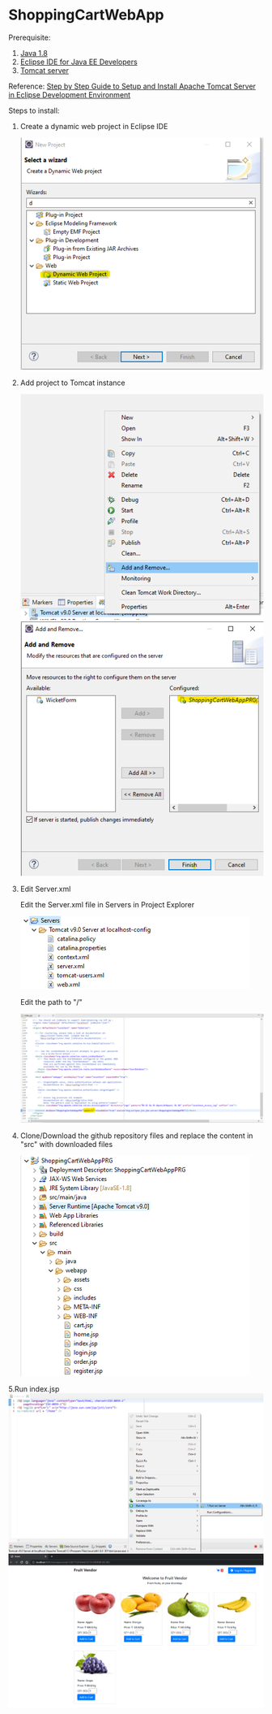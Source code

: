 # ShoppingCartWebApp
Prerequisite:
1. [Java 1.8](https://www.oracle.com/in/java/technologies/javase/javase8u211-later-archive-downloads.html)
2. [Eclipse IDE for Java EE Developers](https://www.eclipse.org/ide/)
3. [Tomcat server](https://tomcat.apache.org/download-90.cgi)

Reference:
[Step by Step Guide to Setup and Install Apache Tomcat Server in Eclipse Development Environment](https://crunchify.com/step-by-step-guide-to-setup-and-install-apache-tomcat-server-in-eclipse-development-environment-ide/)

Steps to install:
1. Create a dynamic web project in Eclipse IDE

   ![DynamicWebProject](https://github.com/gloop2000/ShoppingCartWebApp/blob/main/DynamicWebProject.png "DynamicWebProject.png")
2. Add project to Tomcat instance

   ![AddOrRemoveOption.png](https://github.com/gloop2000/ShoppingCartWebApp/blob/main/AddOrRemoveOption.png "AddOrRemoveOption.png")
   ![AddOrRemove.png](https://github.com/gloop2000/ShoppingCartWebApp/blob/main/AddOrRemove.png "AddOrRemove.png")
   
3. Edit Server.xml
   
   Edit the Server.xml file in Servers in Project Explorer
   
   ![ServerConfig.png](https://github.com/gloop2000/ShoppingCartWebApp/blob/main/ServerConfig.png "ServerConfig.png")
   
   Edit the path to "/"
   
   ![serverXML.png](https://github.com/gloop2000/ShoppingCartWebApp/blob/main/serverXML.png "serverXML.png")
   
   
4. Clone/Download the github repository files and replace the content in "src" with downloaded files

   ![ProjectRef.png](https://github.com/gloop2000/ShoppingCartWebApp/blob/main/ProjectRef.png "ProjectRef.png")
   
5.Run index.jsp
   ![RunAs.png](https://github.com/gloop2000/ShoppingCartWebApp/blob/main/RunAs.png "RunAs.png")
   ![Output.png](https://github.com/gloop2000/ShoppingCartWebApp/blob/main/Output.png "Output.png")
